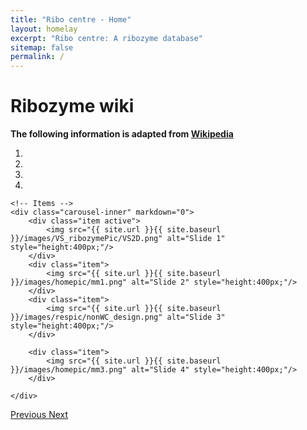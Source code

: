 ```yaml
---
title: "Ribo centre - Home"
layout: homelay
excerpt: "Ribo centre: A ribozyme database"
sitemap: false
permalink: /
---
```



# Ribozyme wiki

**The following information is adapted from [Wikipedia](https://en.wikipedia.org/)**

<script src="https://ajax.googleapis.com/ajax/libs/jquery/2.1.3/jquery.min.js"></script>
<script type="text/javascript" src="{{ site.url }}{{ site.baseurl }}/js/ribozyme.js"></script>

<div id="ribozymewikisection0"></div>

<div markdown="0" id="carousel" class="carousel slide" data-ride="carousel" data-interval="4000" data-pause="hover" >
    <!-- Menu -->
    <ol class="carousel-indicators">
        <li data-target="#carousel" data-slide-to="0" class="active"></li>
        <li data-target="#carousel" data-slide-to="1"></li>
        <li data-target="#carousel" data-slide-to="2"></li>
        <li data-target="#carousel" data-slide-to="3"></li>
    </ol>

    <!-- Items -->
    <div class="carousel-inner" markdown="0">
        <div class="item active">
            <img src="{{ site.url }}{{ site.baseurl }}/images/VS_ribozymePic/VS2D.png" alt="Slide 1" style="height:400px;"/>
        </div>
        <div class="item">
            <img src="{{ site.url }}{{ site.baseurl }}/images/homepic/mm1.png" alt="Slide 2" style="height:400px;"/>
        </div>
        <div class="item">
            <img src="{{ site.url }}{{ site.baseurl }}/images/respic/nonWC_design.png" alt="Slide 3" style="height:400px;"/>
        </div>

        <div class="item">
            <img src="{{ site.url }}{{ site.baseurl }}/images/homepic/mm3.png" alt="Slide 4" style="height:400px;"/>
        </div>

    </div>
  <a class="left carousel-control" href="#carousel" role="button" data-slide="prev">
    <span class="glyphicon glyphicon-chevron-left" aria-hidden="true"></span>
    <span class="sr-only">Previous</span>
  </a>
  <a class="right carousel-control" href="#carousel" role="button" data-slide="next">
    <span class="glyphicon glyphicon-chevron-right" aria-hidden="true"></span>
    <span class="sr-only">Next</span>
  </a>
</div>

<div id="ribozymewikisection1"></div>
<div id="ribozymewikisection2"></div>
<div id="ribozymewikisection3"></div>

